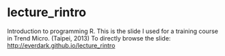 lecture_rintro
==============

Introduction to programming R.
This is the slide I used for a training course in Trend Micro. (Taipei, 2013)
To directly browse the slide: http://everdark.github.io/lecture_rintro
